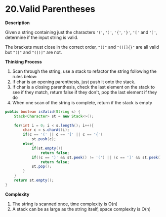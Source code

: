 # 20.Valid Parentheses

**Description**

Given a string containing just the characters `'('`, `')'`, `'{'`, `'}'`, `'['` and `']'`, determine if the input string is valid.

The brackets must close in the correct order, `"()"` and `"()[]{}"` are all valid but `"(]"` and `"([)]"` are not.

**Thinking Process**

1. Scan through the string, use a stack to refactor the string following the rules below:
2. If char is an opening parenthesis, just push it onto the stack.
3. If char is a closing parenthesis, check the last element on the stack to see if they match, return false if they don't, pop the last element if they do
4. When one scan of the string is complete, return if the stack is empty

```java
public boolean isValid(String s) {
    Stack<Character> st = new Stack<>();
    
    for(int i = 0; i < s.length(); i++){
        char c = s.charAt(i);
        if(c == '(' || c == '[' || c == '{')
            st.push(c);
        else{
            if(st.empty())
                return false;
            if((c == ')' && st.peek() != '(') || (c == ']' && st.peek() != '[') || (c == '}' && st.peek() != '{'))
                return false;
            st.pop();
        }
    }
    return st.empty();
}
```
**Complexity**

1. The string is scanned once, time complexity is O(n)
2. A stack can be as large as the string itself, space complexity is O(n)

